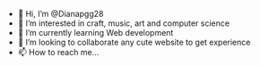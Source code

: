 - 👋 Hi, I’m @Dianapgg28
- 👀 I’m interested in craft, music, art and computer science 
- 🌱 I’m currently learning Web development 
- 💞️ I’m looking to collaborate any cute website to get experience 
- 📫 How to reach me...

<!---
Dianapgg28/Dianapgg28 is a ✨ special ✨ repository because its `README.md` (this file) appears on your GitHub profile.
You can click the Preview link to take a look at your changes.
--->
